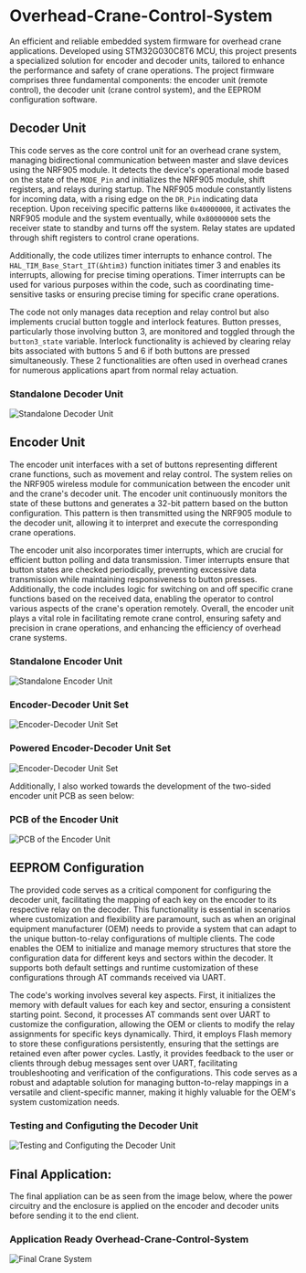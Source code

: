 # Overhead-Crane-Control-System
An efficient and reliable embedded system firmware for overhead crane applications. Developed using STM32G030C8T6 MCU, this project presents a specialized solution for encoder and decoder units, tailored to enhance the performance and safety of crane operations. The project firmware comprises three fundamental components: the encoder unit (remote control), the decoder unit (crane control system), and the EEPROM configuration software.

## Decoder Unit

This code serves as the core control unit for an overhead crane system, managing bidirectional communication between master and slave devices using the NRF905 module. It detects the device's operational mode based on the state of the `MODE_Pin` and initializes the NRF905 module, shift registers, and relays during startup. The NRF905 module constantly listens for incoming data, with a rising edge on the `DR_Pin` indicating data reception. Upon receiving specific patterns like `0x40000000`, it activates the NRF905 module and the system eventually, while `0x80000000` sets the receiver state to standby and turns off the system. Relay states are updated through shift registers to control crane operations.

Additionally, the code utilizes timer interrupts to enhance control. The `HAL_TIM_Base_Start_IT(&htim3)` function initiates timer 3 and enables its interrupts, allowing for precise timing operations. Timer interrupts can be used for various purposes within the code, such as coordinating time-sensitive tasks or ensuring precise timing for specific crane operations.

The code not only manages data reception and relay control but also implements crucial button toggle and interlock features. Button presses, particularly those involving button 3, are monitored and toggled through the `button3_state` variable. Interlock functionality is achieved by clearing relay bits associated with buttons 5 and 6 if both buttons are pressed simultaneously. These 2 functionalities are often used in overhead cranes for numerous applications apart from normal relay actuation.

### Standalone Decoder Unit
![Standalone Decoder Unit](images/image2.png)

## Encoder Unit

The encoder unit interfaces with a set of buttons representing different crane functions, such as movement and relay control. The system relies on the NRF905 wireless module for communication between the encoder unit and the crane's decoder unit. The encoder unit continuously monitors the state of these buttons and generates a 32-bit pattern based on the button configuration. This pattern is then transmitted using the NRF905 module to the decoder unit, allowing it to interpret and execute the corresponding crane operations.

The encoder unit also incorporates timer interrupts, which are crucial for efficient button polling and data transmission. Timer interrupts ensure that button states are checked periodically, preventing excessive data transmission while maintaining responsiveness to button presses. Additionally, the code includes logic for switching on and off specific crane functions based on the received data, enabling the operator to control various aspects of the crane's operation remotely. Overall, the encoder unit plays a vital role in facilitating remote crane control, ensuring safety and precision in crane operations, and enhancing the efficiency of overhead crane systems.

### Standalone Encoder Unit
![Standalone Encoder Unit](images/image1.png)

### Encoder-Decoder Unit Set
![Encoder-Decoder Unit Set](images/image7.png)

### Powered Encoder-Decoder Unit Set
![Encoder-Decoder Unit Set](images/image4.png)

Additionally, I also worked towards the development of the two-sided encoder unit PCB as seen below: 

### PCB of the Encoder Unit
![PCB of the Encoder Unit](images/image5.png)


## EEPROM Configuration

The provided code serves as a critical component for configuring the decoder unit, facilitating the mapping of each key on the encoder to its respective relay on the decoder. This functionality is essential in scenarios where customization and flexibility are paramount, such as when an original equipment manufacturer (OEM) needs to provide a system that can adapt to the unique button-to-relay configurations of multiple clients. The code enables the OEM to initialize and manage memory structures that store the configuration data for different keys and sectors within the decoder. It supports both default settings and runtime customization of these configurations through AT commands received via UART.

The code's working involves several key aspects. First, it initializes the memory with default values for each key and sector, ensuring a consistent starting point. Second, it processes AT commands sent over UART to customize the configuration, allowing the OEM or clients to modify the relay assignments for specific keys dynamically. Third, it employs Flash memory to store these configurations persistently, ensuring that the settings are retained even after power cycles. Lastly, it provides feedback to the user or clients through debug messages sent over UART, facilitating troubleshooting and verification of the configurations. This code serves as a robust and adaptable solution for managing button-to-relay mappings in a versatile and client-specific manner, making it highly valuable for the OEM's system customization needs.

### Testing and Configuting the Decoder Unit
![Testing and Configuting the Decoder Unit](images/image3.png)

## Final Application:

The final appliation can be as seen from the image below, where the power circuitry and the enclosure is applied on the encoder and decoder units before sending it to the end client.

### Application Ready Overhead-Crane-Control-System
![Final Crane System](images/image9.jpeg)
